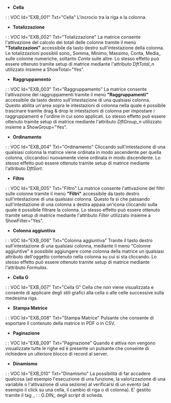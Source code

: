- **Cella**

 :  : VOC Id="EXB_001" Txt="Cella"
L'incrocio tra la riga e la colonna.
- **Totalizzazione**

 :  : VOC Id="EXB_002" Txt="Totalizzazione"
La matrice consente l'attivazione del calcolo dei totali delle colonne tramite il menù **"Totalizzazioni"** accessibile da tasto destro sull'intestazione della colonna. Le totalizzazioni possibili sono_ Somma, Minimo, Massimo, Conta, Media_ sulle colonne numeriche, soltanto _Conta_ sulle altre.
Lo stesso effetto può essere ottenuto tramite setup di matrice mediante l'attributo _DftTotal_n_ utilizzato insieme a ShowTotal="Yes".
- **Raggruppamento**

 :  : VOC Id="EXB_003" Txt="Raggruppamento"
La matrice consente l'attivazione del raggruppamenti tramite il menù **"Raggruppamenti"** accessibile da tasto destro sull'intestazione di una qualsiasi colonna. Questo abilita un'area sopra le intestazioni di colonna nella quale è possibile trascinare tramite drag & drop le intestazioni di colonna per impostare i raggruppamenti e l'ordine in cui sono applicati.
Lo stesso effetto può essere ottenuto tramite setup di matrice mediante l'attributo _DftGroup_n_ utilizzato insieme a ShowGroup="Yes".
- **Ordinamento**

 :  : VOC Id="EXB_004" Txt="Ordinamento"
Cliccando sull'intestazione di una qualsiasi colonna la matrice viene ordinata in modo ascendente per quella colonna, cliccandoci nuovamente viene ordinata in modo discendente.
Lo stesso effetto può essere ottenuto tramite setup di matrice mediante l'attributo _DftSort_.
- **Filtro**

 :  : VOC Id="EXB_005" Txt="Filtro"
La matrice consente l'attivazione del filtri sulle colonne tramite il menù **"Filtri"** accessibile da tasto destro sull'intestazione di una qualsiasi colonna. Questo fa sì che passando sull'intestazione di una colonna a destra appaia un'icona cliccando sulla quale è possibile filtrare la colonna.
Lo stesso effetto può essere ottenuto tramite setup di matrice mediante l'attributo _Filter_ utilizzato insieme a ShowFilter="Yes".
- **Colonna aggiuntiva**

 :  : VOC Id="EXB_006" Txt="Colonna aggiuntiva"
Tranite il tasto destro sull'intestazione di una qualsiasi colonna, mediante il menù "Colonne aggiuntive" è possibile aggiungere come colonna della matrice un qualsiasi attributo dell'oggetto contenuto nella colonna su cui si sta cliccando.
Lo stesso effetto può essere ottenuto tramite setup di matrice mediante l'attributo _Formulas_.
- **Cella G**

 :  : VOC Id="EXB_007" Txt="Cella G"
Cella che non viene visualizzata e consente di applicare degli stili grafici alla cella o alle celle successive sulla medesima riga.
- **Stampa Matrice**

 :  : VOC Id="EXB_008" Txt="Stampa Matrice"
Pulsante che consente di esportare il contenuto della matrice in PDF o in CSV.
- **Paginazione**

 :  : VOC Id="EXB_009" Txt="Paginazione"
Quando è attiva non vengono visualizzate tutte le righe ed è presente un pulsante che consente di richiedere un ulteriore blocco di record al server.
- **Dinamismo**

 :  : VOC Id="EXB_010" Txt="Dinamismo"
La possibilità di far accadere qualcosa (ad esempio l'esecuzione di una funzione, la valorizzazione di una variabile o l'attivazione di una sezione) al verificarsi di un evento (ad esempio il click su una cella, il cambio di riga o di colonna).
E' gestito tramite il tag _ :  : G.DIN_ degli script di scheda.
